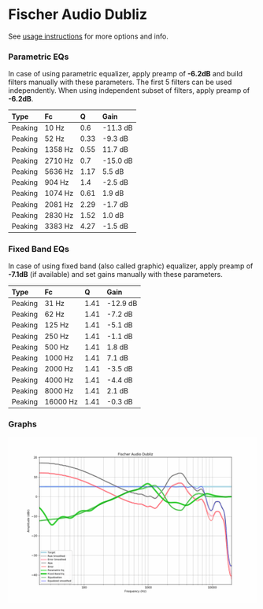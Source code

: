 # Fischer Audio Dubliz
See [usage instructions](https://github.com/jaakkopasanen/AutoEq#usage) for more options and info.

### Parametric EQs
In case of using parametric equalizer, apply preamp of **-6.2dB** and build filters manually
with these parameters. The first 5 filters can be used independently.
When using independent subset of filters, apply preamp of **-6.2dB**.

| Type    | Fc      |    Q | Gain     |
|:--------|:--------|:-----|:---------|
| Peaking | 10 Hz   | 0.6  | -11.3 dB |
| Peaking | 52 Hz   | 0.33 | -9.3 dB  |
| Peaking | 1358 Hz | 0.55 | 11.7 dB  |
| Peaking | 2710 Hz | 0.7  | -15.0 dB |
| Peaking | 5636 Hz | 1.17 | 5.5 dB   |
| Peaking | 904 Hz  | 1.4  | -2.5 dB  |
| Peaking | 1074 Hz | 0.61 | 1.9 dB   |
| Peaking | 2081 Hz | 2.29 | -1.7 dB  |
| Peaking | 2830 Hz | 1.52 | 1.0 dB   |
| Peaking | 3383 Hz | 4.27 | -1.5 dB  |

### Fixed Band EQs
In case of using fixed band (also called graphic) equalizer, apply preamp of **-7.1dB**
(if available) and set gains manually with these parameters.

| Type    | Fc       |    Q | Gain     |
|:--------|:---------|:-----|:---------|
| Peaking | 31 Hz    | 1.41 | -12.9 dB |
| Peaking | 62 Hz    | 1.41 | -7.2 dB  |
| Peaking | 125 Hz   | 1.41 | -5.1 dB  |
| Peaking | 250 Hz   | 1.41 | -1.1 dB  |
| Peaking | 500 Hz   | 1.41 | 1.8 dB   |
| Peaking | 1000 Hz  | 1.41 | 7.1 dB   |
| Peaking | 2000 Hz  | 1.41 | -3.5 dB  |
| Peaking | 4000 Hz  | 1.41 | -4.4 dB  |
| Peaking | 8000 Hz  | 1.41 | 2.1 dB   |
| Peaking | 16000 Hz | 1.41 | -0.3 dB  |

### Graphs
![](./Fischer%20Audio%20Dubliz.png)